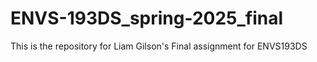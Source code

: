 # ENVS-193DS_spring-2025_final
This is the repository for Liam Gilson's Final assignment for ENVS193DS
